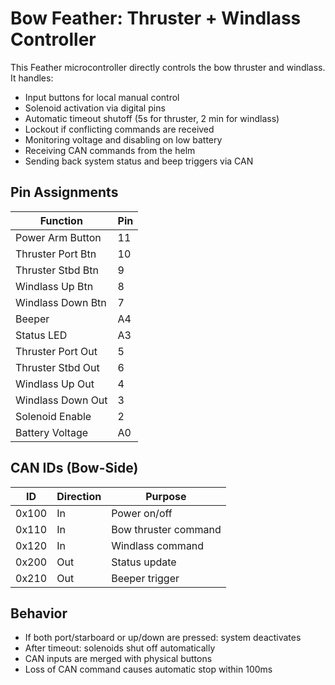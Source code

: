 
# Bow Feather: Thruster + Windlass Controller

This Feather microcontroller directly controls the bow thruster and windlass. It handles:

- Input buttons for local manual control
- Solenoid activation via digital pins
- Automatic timeout shutoff (5s for thruster, 2 min for windlass)
- Lockout if conflicting commands are received
- Monitoring voltage and disabling on low battery
- Receiving CAN commands from the helm
- Sending back system status and beep triggers via CAN

## Pin Assignments

| Function           | Pin  |
|--------------------|------|
| Power Arm Button   | 11   |
| Thruster Port Btn  | 10   |
| Thruster Stbd Btn  | 9    |
| Windlass Up Btn    | 8    |
| Windlass Down Btn  | 7    |
| Beeper             | A4   |
| Status LED         | A3   |
| Thruster Port Out  | 5    |
| Thruster Stbd Out  | 6    |
| Windlass Up Out    | 4    |
| Windlass Down Out  | 3    |
| Solenoid Enable    | 2    |
| Battery Voltage    | A0   |

## CAN IDs (Bow-Side)

| ID    | Direction | Purpose              |
|-------|-----------|----------------------|
| 0x100 | In        | Power on/off         |
| 0x110 | In        | Bow thruster command |
| 0x120 | In        | Windlass command     |
| 0x200 | Out       | Status update        |
| 0x210 | Out       | Beeper trigger       |

## Behavior

- If both port/starboard or up/down are pressed: system deactivates
- After timeout: solenoids shut off automatically
- CAN inputs are merged with physical buttons
- Loss of CAN command causes automatic stop within 100ms
